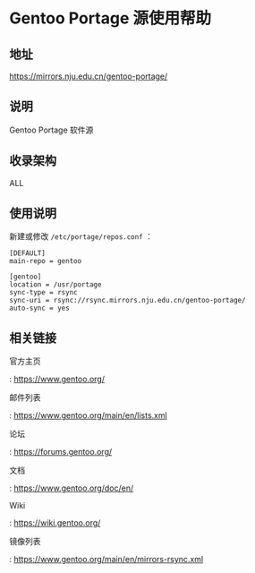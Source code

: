 # Gentoo Portage 源使用帮助

## 地址

<https://mirrors.nju.edu.cn/gentoo-portage/>

## 说明

Gentoo Portage 软件源

## 收录架构

ALL

## 使用说明

新建或修改 `/etc/portage/repos.conf`  ：

    [DEFAULT]
    main-repo = gentoo

    [gentoo]
    location = /usr/portage
    sync-type = rsync
    sync-uri = rsync://rsync.mirrors.nju.edu.cn/gentoo-portage/
    auto-sync = yes

## 相关链接

官方主页

:   <https://www.gentoo.org/>

邮件列表

:   <https://www.gentoo.org/main/en/lists.xml>

论坛

:   <https://forums.gentoo.org/>

文档

:   <https://www.gentoo.org/doc/en/>

Wiki

:   <https://wiki.gentoo.org/>

镜像列表

:   <https://www.gentoo.org/main/en/mirrors-rsync.xml>

